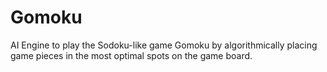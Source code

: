 # Gomoku
AI Engine to play the Sodoku-like game Gomoku by algorithmically placing game pieces in the most optimal spots on the game board. 
